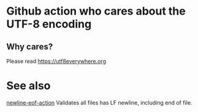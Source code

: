 # Github action who cares about the UTF-8 encoding

## Why cares?

Please read https://utf8everywhere.org

# See also

[newline-eof-action](https://github.com/bc-lee/newline-eof-action) Validates all files has LF newline, including end of file.
